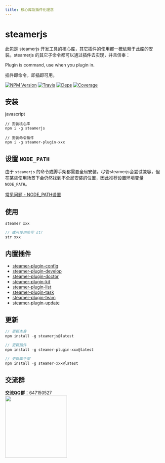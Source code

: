 ```yaml
---
title: 核心库及插件化理念
---
```

# steamerjs

此包是 steamerjs 开发工具的核心库，其它插件的使用都一概依赖于此库的安装。steamerjs 的其它子命令都可以通过插件去实现，并且信奉：

Plugin is command, use when you plugin in.

插件即命令，即插即可用。

[![NPM Version](https://img.shields.io/npm/v/steamerjs.svg?style=flat)](https://www.npmjs.com/package/steamerjs)
[![Travis](https://img.shields.io/travis/steamerjs/steamerjs.svg)](https://travis-ci.org/steamerjs/steamerjs)
[![Deps](https://david-dm.org/steamerjs/steamerjs.svg)](https://img.shields.io/steamerjs/steamerjs)
[![Coverage](https://img.shields.io/coveralls/steamerjs/steamerjs.svg)](https://coveralls.io/github/steamerjs/steamerjs)


## 安装
javascript
```
// 安装核心库
npm i -g steamerjs

// 安装命令插件
npm i -g steamer-plugin-xxx
```


## 设置 `NODE_PATH`

由于 `steamerjs` 的命令或脚手架都需要全局安装，尽管steamerjs会尝试兼容，但在某些使用场景下会仍然找到不全局安装的位置，因此推荐设置环境变量 `NODE_PATH`。

[常见问题 - NODE_PATH设置](https://steamerjs.github.io/docs/introduction/Steamer-QA.html)


## 使用
```javascript
steamer xxx

// 或可使用简写 str
str xxx
```

## 内置插件
* [steamer-plugin-config](https://steamerjs.github.io/docs/builtin-plugins/Steamer-Plugin-Config.html)
* [steamer-plugin-develop](https://steamerjs.github.io/docs/builtin-plugins/Steamer-Plugin-Develop.html)
* [steamer-plugin-doctor](https://steamerjs.github.io/docs/builtin-plugins/Steamer-Plugin-Doctor.html)
* [steamer-plugin-kit](https://steamerjs.github.io/docs/plugins/Steamer-Plugin-Kit.html)
* [steamer-plugin-list](https://steamerjs.github.io/docs/builtin-plugins/Steamer-Plugin-List.html)
* [steamer-plugin-task](https://steamerjs.github.io/docs/builtin-plugins/Steamer-Plugin-Task.html)
* [steamer-plugin-team](https://steamerjs.github.io/docs/builtin-plugins/Steamer-Plugin-Team.html)
* [steamer-plugin-update](https://steamerjs.github.io/docs/builtin-plugins/Steamer-Plugin-Update.html)


## 更新
```javascript
// 更新本身
npm install -g steamerjs@latest

// 更新插件
npm install -g steamer-plugin-xxx@latest

// 更新脚手架
npm install -g steamer-xxx@latest
```

## 交流群
__交流QQ群__：647150527
<br/>
<img src="http://pub.idqqimg.com/pc/misc/files/20180507/6175ec88c78d4efba925d31d4ce10752.jpg" width="200px"/>